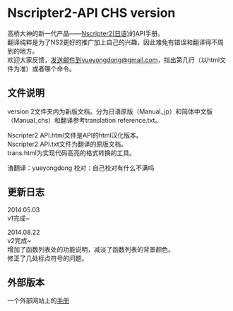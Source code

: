 Nscripter2-API CHS version
==============

高桥大神的新一代产品——[Nscripter2(日语)](http://www.nscripter.com/)的API手册。    
翻译纯粹是为了NS2更好的推广加上自己的兴趣，因此难免有错误和翻译得不周到的地方。     
欢迎大家反馈，发送邮件到yueyongdong@gmail.com，指出第几行（以html文件为准）或者哪个命令。

## 文件说明 ##

version 2文件夹内为新版文档。分为日语原版（Manual_jp）和简体中文版（Manual_chs）和翻译参考translation reference.txt。     

Nscripter2 API.html文件是API的html汉化版本。   
Nscripter2 API.txt文件为翻译的原版文档。   
trans.html为实现代码高亮的格式转换的工具。

渣翻译：yueyongdong 校对：自己校对有什么不满吗

## 更新日志 ##

2014.05.03    
v1完成~

2014.08.22    
v2完成~    
增加了函数列表处的功能说明，减淡了函数列表的背景颜色。     
修正了几处标点符号的问题。


## 外部版本

一个外部网站上的[手册](http://chenhai.net/NScripter2APICHSv0.2.html "有问题请发送邮件")
